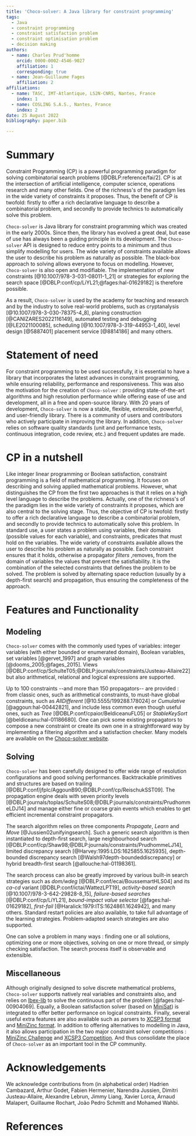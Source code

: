 ```yaml
---
title: 'Choco-solver: A Java library for constraint programming'
tags:
  - Java
  - constraint programming
  - constraint satisfaction problem
  - constraint optimisation problem
  - decision making 
authors:
  - name: Charles Prud'homme
    orcid: 0000-0002-4546-9027
    affiliation: 1
    corresponding: true
  - name: Jean-Guillaume Fages
    affiliation: 2
affiliations:
  - name: TASC, IMT-Atlantique, LS2N-CNRS, Nantes, France
    index: 1
  - name: COSLING S.A.S., Nantes, France
    index: 2
date: 25 August 2022
bibliography: paper.bib

---
```


# Summary

Constraint Programming (CP) is a powerful programming paradigm for solving 
combinatorial search problems [@DBLP:reference/fai/2].
CP is at the intersection of artificial intelligence, computer science, operations research and many other fields.
One of the richness's of the paradigm lies in the wide variety of constraints it proposes. 
Thus, the benefit of CP is twofold: firstly to offer a rich declarative language to describe a combinatorial problem, 
and secondly to provide technics to automatically solve this problem.

`Choco-solver` is Java library for constraint programming which was created in the early 2000s.
Since then, the library has evolved a great deal, but ease of use has always been a guiding principle in its development.
The `Choco-solver` API is designed to reduce entry points to a minimum and thus simplify modelling for users.
The wide variety of constraints available allows the user to describe his problem as naturally as possible.
The black-box approach to solving allows everyone to focus on modelling.
However, `Choco-solver` is also open and modifiable.
The implementation of new constraints [@10.1007/978-3-031-08011-1_21] 
or strategies for exploring the search space [@DBLP:conf/cp/LiYL21;@fages:hal-01629182] 
is therefore possible.

As a result, `Choco-solver` is used by the academy for teaching and research and by the industry to solve real-world problems, 
such as cryptanalysis [@10.1007/978-3-030-78375-4_8],
planing construction [@CANIZARES2022116149], 
automated testing and debugging [@LE2021100085],
scheduling [@10.1007/978-3-319-44953-1_40],
level design [@5887401]
placement service [@8814186] and many others.

# Statement of need
For constraint programming to be used successfully, it is essential to have a library that incorporates the latest 
advances in constraint programming, while ensuring reliability, performance and responsiveness.
This was also the motivation for the creation of `Choco-solver` :  providing state-of-the-art algorithms 
and high resolution performance 
while offering ease of use and development, all in a free and open-source library.
With 20 years of development, `Choco-solver` is now a stable, flexible, extensible, powerful, 
and user-friendly library. 
There is a community of users and contributors who actively participate in improving the library. 
In addition, `Choco-solver` relies on software quality standards (unit and performance tests, continuous integration, 
code review, etc.) and frequent updates are made.
              
# CP in a nutshell
Like integer linear programming or Boolean satisfaction, constraint programming is a field of mathematical programming.
It focuses on describing and solving applied mathematical problems.
However, what distinguishes the CP from the first two approaches is that it relies on a high level language to 
describe the problems. 
Actually, one of the richness's of the paradigm lies in the wide variety of constraints 
it proposes, which are also central to the solving stage. 
Thus, the objective of CP is twofold: firstly to offer a rich declarative language to describe a combinatorial problem, 
and secondly to provide technics to automatically solve this problem.
In standard use, a user states a problem using variables, their domains (possible values for each
variable), and constraints, predicates that must hold on the variables.
The wide variety of constraints available allows the user to describe his problem as naturally as possible.
Each constraint ensures that it holds, otherwise a propagator *filters* ,removes, 
from the domain of variables the values that prevent the satisfiability.
It is the combination of the selected constraints that defines the problem to be solved.
The problem is solved by alternating space reduction (usually by a depth-first search) and propagation, 
thus ensuring the completeness of the approach.

# Features and Functionality

## Modeling                                                        

`Choco-solver` comes with the commonly used types of variables: 
integer variables (with either bounded or enumerated domain), 
Boolean variables, set variables [@gervet_1997] and graph variables [@dooms_2005;@fages_2015]. 
Views [@DBLP:conf/cp/SchulteT05;@DBLP:journals/constraints/Justeau-Allaire22] 
but also arithmetical, relational and logical expressions are supported.

Up to 100 constraints --and more than 150 propagators-- are provided : 
from classic ones, such as arithmetical constraints, 
to  must-have global constraints, such as *AllDifferent* [@10.5555/199288.178024] or *Cumulative* [@aggoun:hal-00442821],
and include less common even though useful ones, such as  *Tree* [@DBLP:conf/cpaior/BeldiceanuFL05] 
or *StableKeySort* [@beldiceanu:hal-01186680].
One can pick some existing propagators to compose a new constraint or 
create its own one in a straightforward way by implementing a filtering algorithm and a satisfaction checker.
Many models are available on the [Choco-solver website](https://choco-solver.org/tutos/).


                           
## Solving

`Choco-solver` has been carefully designed to offer wide range of resolution configurations 
and good solving performances.
Backtrackable primitives and structures are based on trailing [@DBLP:conf/jfplc/AggounB90;@DBLP:conf/cp/ReischukSST09].
The propagation engine deals with seven priority levels [@DBLP:journals/toplas/SchulteS08;@DBLP:journals/constraints/PrudhommeLDJ14] 
and manage either fine or coarse grain events which enables to get efficient incremental constraint propagators.

The search algorithm relies on three components *Propagate*, *Learn* and *Move* [@Jussien02unifyingsearch].
Such a generic search algorithm is then instantiated to depth-first search,
large neighbourhood search [@DBLP:conf/cp/Shaw98;@DBLP:journals/constraints/PrudhommeLJ14], 
limited discrepancy search [@Harvey:1995:LDS:1625855.1625935], 
depth-bounded discrepancy search [@Walsh97depth-boundeddiscrepancy] or 
hybrid breadth-first search [@allouche:hal-01198361].


The search process can also be greatly improved by various built-in search strategies such as 
*dom/wdeg* [@DBLP:conf/ecai/BoussemartHLS04] and its *ca-cd* variant [@DBLP:conf/ictai/WattezLPT19], 
*activity-based search* [@10.1007/978-3-642-29828-8_15], *failure-based searches* [@DBLP:conf/cp/LiYL21], 
*bound-impact value selector* [@fages:hal-01629182], *first-fail* [@Haralick:1979:ITS:1624861.1624942], and many others. 
Standard restart policies are also available, to take full advantage of the learning strategies.
Problem-adapted search strategies are also supported.

One can solve a problem in many ways :  finding one or all solutions, 
optimizing one or more objectives,
solving on one or more thread, 
or simply checking satisfaction.
The search process itself is observable and extensible.

## Miscellaneous

Although originally designed to solve discrete mathematical problems, 
`Choco-solver` supports natively real variables and constraints also, and relies on [Ibex-lib](http://www.ibex-lib.org/) 
 to solve the continuous part of the problem [@fages:hal-00904069].
Equally, a Boolean satisfaction solver (based on [MiniSat](http://minisat.se/Main.html)) is integrated 
to offer better performance on logical constraints.
Finally, several useful extra features are also available such as parsers to [XCSP3 format](http://xcsp.org/) 
and [MiniZinc format](https://www.minizinc.org/resources.html). 
In addition to offering alternatives to modelling in Java, 
it also allows participation in the two major constraint solver competitions :
[MiniZinc Challenge](https://www.minizinc.org/challenge.html) and [XCSP3 Competition](http://www.xcsp.org/competitions/).
And thus consolidate the place of `Choco-solver` as an important tool in the CP community.


# Acknowledgements

We acknowledge contributions from (in alphabetical order) 
Hadrien Cambazard, Arthur Godet, Fabien Hermenier, Narendra Jussien, Dimitri Justeau-Allaire, 
Alexandre Lebrun, Jimmy Liang, Xavier Lorca, Arnaud Malapert, 
Guillaume Rochart, João Pedro Schmitt and Mohamed Wahbi.  

# References